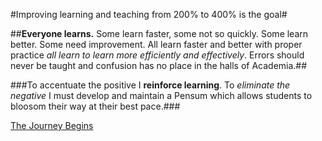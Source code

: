 
#Improving learning and teaching from 200% to 400% is the goal#

##**Everyone learns.** Some learn faster, some not so quickly. Some learn better. Some need improvement. All learn faster and better with proper practice *all learn to learn more efficiently and effectively*. Errors should never be taught and confusion has no place in the halls of Academia.##

###To accentuate the positive I **reinforce learning**. To *eliminate the negative* I must develop and maintain a Pensum which allows students to bloosom their way at their best pace.###


[The Journey Begins](https://drjmaranda.github.io/Advanced-Learning-System/)
